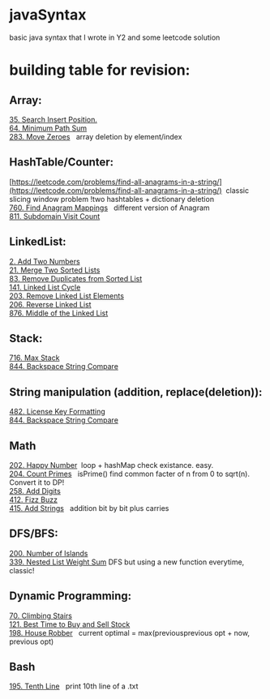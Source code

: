 # javaSyntax
basic java syntax that I wrote in Y2 and some leetcode solution 

# building table for revision:

## Array:
   [35. Search Insert Position.](https://leetcode.com/problems/search-insert-position/)   
   [64. Minimum Path Sum](https://leetcode.com/problems/minimum-path-sum/)  
   [283. Move Zeroes](https://leetcode.com/problems/move-zeroes/) &nbsp; array deletion by element/index 

## HashTable/Counter:
   [https://leetcode.com/problems/find-all-anagrams-in-a-string/](https://leetcode.com/problems/find-all-anagrams-in-a-string/)&nbsp; classic slicing window problem !two hashtables + dictionary deletion  
   [760. Find Anagram Mappings](https://leetcode.com/problems/find-anagram-mappings/) &nbsp; different version of Anagram   
   [811. Subdomain Visit Count](https://leetcode.com/problems/subdomain-visit-count/)

## LinkedList:
   [2. Add Two Numbers](https://leetcode.com/problems/add-two-numbers/)  
   [21. Merge Two Sorted Lists](https://leetcode.com/problems/merge-two-sorted-lists/)  
   [83. Remove Duplicates from Sorted List](https://leetcode.com/problems/remove-duplicates-from-sorted-list/)  
   [141. Linked List Cycle](https://leetcode.com/problems/linked-list-cycle/)  
   [203. Remove Linked List Elements](https://leetcode.com/problems/remove-linked-list-elements/)  
   [206. Reverse Linked List](https://leetcode.com/problems/reverse-linked-list/)  
   [876. Middle of the Linked List](https://leetcode.com/problems/middle-of-the-linked-list/)

## Stack:
   [716. Max Stack](https://leetcode.com/problems/max-stack/)  
   [844. Backspace String Compare](https://leetcode.com/problems/backspace-string-compare/)  

## String manipulation (addition, replace(deletion)):
   [482. License Key Formatting](https://leetcode.com/problems/license-key-formatting/)  
   [844. Backspace String Compare](https://leetcode.com/problems/backspace-string-compare/)  
    
## Math
   [202. Happy Number](https://leetcode.com/problems/happy-number/) &nbsp;loop + hashMap check existance. easy.   
   [204. Count Primes](https://leetcode.com/problems/count-primes/)  &nbsp; isPrime() find common facter of n from 0 to sqrt(n). Convert it to DP!    
   [258. Add Digits](https://leetcode.com/problems/add-digits/)    
   [412. Fizz Buzz](https://leetcode.com/problems/fizz-buzz/)  
   [415. Add Strings](https://leetcode.com/problems/add-strings/) &nbsp; addition bit by bit plus carries   

## DFS/BFS:
   [200. Number of Islands](https://leetcode.com/problems/number-of-islands/)  
   [339. Nested List Weight Sum](https://leetcode.com/problems/nested-list-weight-sum/) DFS but using a new function everytime, classic! 

## Dynamic Programming:
   [70. Climbing Stairs](https://leetcode.com/problems/climbing-stairs/)    
   [121. Best Time to Buy and Sell Stock](https://leetcode.com/problems/best-time-to-buy-and-sell-stock/)  
   [198. House Robber](https://leetcode.com/problems/house-robber/) &nbsp; current optimal = max(previousprevious opt + now, previous opt)  

## Bash
   [195. Tenth Line](https://leetcode.com/problems/tenth-line/) &nbsp; print 10th line of a .txt  



